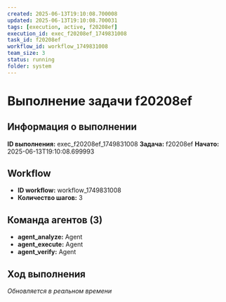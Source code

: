 ```yaml
---
created: 2025-06-13T19:10:08.700008
updated: 2025-06-13T19:10:08.700031
tags: [execution, active, f20208ef]
execution_id: exec_f20208ef_1749831008
task_id: f20208ef
workflow_id: workflow_1749831008
team_size: 3
status: running
folder: system
---
```


# Выполнение задачи f20208ef

## Информация о выполнении

**ID выполнения:** exec_f20208ef_1749831008
**Задача:** f20208ef
**Начато:** 2025-06-13T19:10:08.699993

## Workflow
- **ID workflow:** workflow_1749831008
- **Количество шагов:** 3

## Команда агентов (3)
- **agent_analyze:** Agent
- **agent_execute:** Agent
- **agent_verify:** Agent

## Ход выполнения
*Обновляется в реальном времени*

